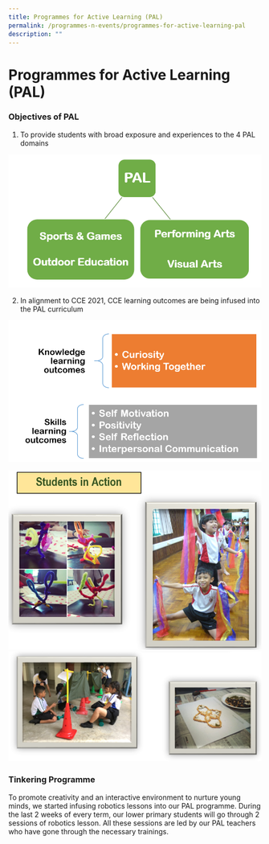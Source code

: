 ```yaml
---
title: Programmes for Active Learning (PAL)
permalink: /programmes-n-events/programmes-for-active-learning-pal
description: ""
---
```

# **Programmes for Active Learning (PAL)**

### Objectives of PAL

1) To provide students with broad exposure and experiences to the 4 PAL domains

![](/images/1%20(1).png)

2) In alignment to CCE 2021, CCE learning outcomes are being infused into the PAL curriculum

![](/images/2%20(1).png)

![](/images/3().png)
![](/images/PAL.png)

### Tinkering Programme

To promote creativity and an interactive environment to nurture young minds, we started infusing robotics lessons into our PAL programme. During the last 2 weeks of every term, our lower primary students will go through 2 sessions of robotics lesson. All these sessions are led by our PAL teachers who have gone through the necessary trainings.